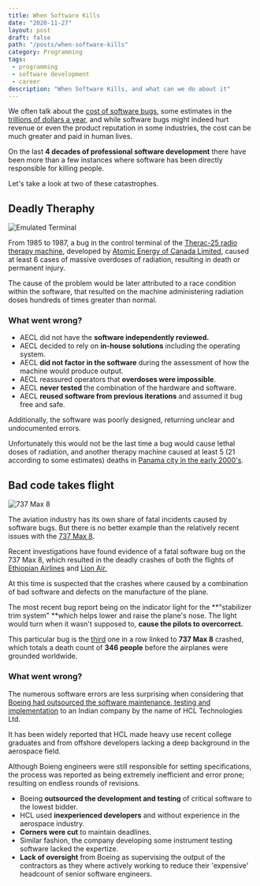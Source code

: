 ```yaml
---
title: When Software Kills
date: "2020-11-27"
layout: post
draft: false
path: "/posts/when-software-kills"
category: Programming
tags:
 - programming
 - software development
 - career
description: "When Software Kills, and what can we do about it"
---
```


<!--When Software Kills, and what can we do about it-->
We often talk about the [cost of software bugs](https://medium.com/@ryancohane/financial-cost-of-software-bugs-51b4d193f107#:~:text=In%202002%2C%20software%20bugs%20cost%20the%20United%20States%20economy%20approximately,cost%20comes%20from%20various%20places.), some estimates in the [trillions of dollars a year](https://www.continuoustesting.com/report-software-failures-cost-1-1-trillion-in-2016/), and while software bugs might indeed hurt revenue or even the product reputation in some industries, the cost can be much greater and paid in human lives.

On the last **4 decades of professional software development** there have been more than a few instances where software has been directly responsible for killing people.

Let's take a look at two of these catastrophes.

## Deadly Theraphy
![Emulated Terminal](https://upload.wikimedia.org/wikipedia/commons/9/90/Therac25_Interface.png)


From 1985 to 1987, a bug in the control terminal of the [Therac-25 radio therapy machine](https://en.wikipedia.org/wiki/Therac-25#Root_causes), developed by [Atomic Energy of Canada Limited](https://en.wikipedia.org/wiki/Atomic_Energy_of_Canada_Limited), caused at least 6 cases of massive overdoses of radiation, resulting in death or permanent injury.  

The cause of the problem would be later attributed to a race condition within the software, that resulted on the machine administering radiation doses hundreds of times greater than normal.

### What went wrong?

- AECL did not have the **software independently reviewed.**
- AECL decided to rely on **in-house solutions** including the operating system.
- AECL **did not factor in the software** during the assessment of how the machine would produce output.
- AECL reassured operators that **overdoses were impossible**.
- AECL **never tested** the combination of the hardware and software. 
- AECL **reused software from previous iterations** and assumed it bug free and safe.

Additionally, the software was poorly designed, returning unclear and undocumented errors. 

Unfortunately this would not be the last time a bug would cause lethal doses of radiation, and another therapy machine caused at least 5 (21 according to some estimates) deaths in [Panama city in the early 2000's](https://www.baselinemag.com/c/a/Projects-Processes/We-Did-Nothing-Wrong). 

## Bad code takes flight

![737 Max 8](https://upload.wikimedia.org/wikipedia/commons/thumb/3/39/Boeing_737-8_MAX_N8704Q_rotated.jpg/1024px-Boeing_737-8_MAX_N8704Q_rotated.jpg)

The aviation industry has its own share of fatal incidents caused by software bugs. But there is no better example than the relatively recent issues with the [737 Max 8](https://en.wikipedia.org/wiki/Boeing_737_MAX_groundings).

Recent investigations have found evidence of a fatal software bug on the 737 Max 8, which resulted in the deadly crashes of both the flights of [Ethiopian Airlines](https://en.wikipedia.org/wiki/Ethiopian_Airlines_Flight_302) and [Lion Air.](https://en.wikipedia.org/wiki/Lion_Air_Flight_610)

At this time is suspected that the crashes where caused by a combination of bad software and defects on the manufacture of the plane. 

The most recent bug report being on the indicator light for the **"stabilizer trim system" **which helps lower and raise the plane's nose. The light would turn when it wasn't supposed to, **cause the pilots to overcorrect.**

This particular bug is the [third](https://www.theverge.com/2020/2/6/21126364/boeing-737-max-software-glitch-flaw-problem) one in a row linked to **737 Max 8** crashed, which totals a death count of **346 people** before the airplanes were grounded worldwide. 

### What went wrong?
The numerous software errors are less surprising when considering that [Boeing had outsourced the software maintenance, testing and implementation](https://www.bnnbloomberg.ca/boeing-s-737-max-software-outsourced-to-9-an-hour-engineers-1.1280483) to an Indian company by the name of HCL Technologies Ltd.

It has been widely reported that HCL made heavy use recent college graduates and from offshore developers lacking a deep background in the aerospace field. 

Although Boieng engineers were still responsible for setting specifications, the process was reported as being extremely inefficient and error prone; resulting on endless rounds of revisions.

- Boeing **outsourced the development and testing** of critical software to the lowest bidder.
- HCL used **inexperienced developers** and without experience in the aerospace industry.
- **Corners were cut** to maintain deadlines.
- Similar fashion, the company developing some instrument testing software lacked the expertize.
- **Lack of oversight** from Boeing as supervising the output of the contractors as they where actively working to reduce their 'expensive' headcount of senior software engineers.

